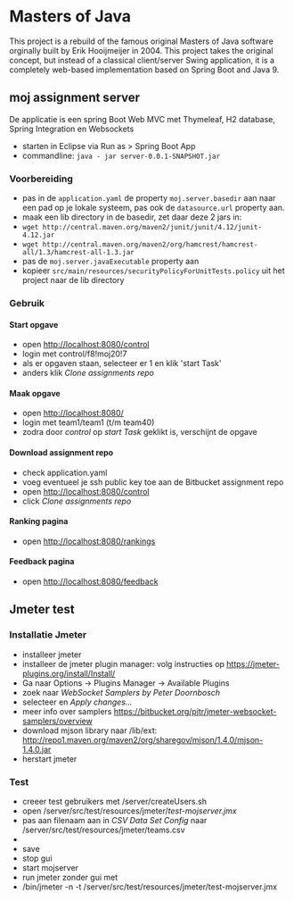 # Masters of Java #

This project is a rebuild of the famous original Masters of Java software orginally built by Erik Hooijmeijer in 2004. 
This project takes the original concept, but instead of a classical client/server Swing application, it is a completely 
web-based implementation based on Spring Boot and Java 9.

## moj assignment server

De applicatie is een spring Boot Web MVC met Thymeleaf, H2 database, Spring Integration en Websockets

- starten in Eclipse via Run as > Spring Boot App
- commandline: `java - jar server-0.0.1-SNAPSHOT.jar`

### Voorbereiding

- pas in de `application.yaml` de property `moj.server.basedir` aan naar een pad op je lokale systeem, pas ook de `datasource.url` property aan.
- maak een lib directory in de basedir, zet daar deze 2 jars in:
- `wget http://central.maven.org/maven2/junit/junit/4.12/junit-4.12.jar`
- `wget http://central.maven.org/maven2/org/hamcrest/hamcrest-all/1.3/hamcrest-all-1.3.jar`
- pas de `moj.server.javaExecutable` property aan
- kopieer `src/main/resources/securityPolicyForUnitTests.policy` uit het project naar de lib directory

### Gebruik

#### Start opgave
- open [http://localhost:8080/control](http://localhost:8080/control)
- login met control/f8!moj20!7
- als er opgaven staan, selecteer er 1 en klik 'start Task'
- anders klik *Clone assignments repo*


#### Maak opgave
- open [http://localhost:8080/](http://localhost:8080/)
- login met team1/team1 (t/m team40)
- zodra door *control* op *start Task* geklikt is, verschijnt de opgave

#### Download assignment repo
- check application.yaml
- voeg eventueel je ssh public key toe aan de Bitbucket assignment repo
- open [http://localhost:8080/control](http://localhost:8080/control)
- click *Clone assignments repo* 

#### Ranking pagina

- open [http://localhost:8080/rankings](http://localhost:8080/rankings)

#### Feedback pagina
- open [http://localhost:8080/feedback](http://localhost:8080/feedback)

## Jmeter test

### Installatie Jmeter
- installeer jmeter
- installeer de jmeter plugin manager: volg instructies op https://jmeter-plugins.org/install/Install/
- Ga naar Options -> Plugins Manager -> Available Plugins
- zoek naar *WebSocket Samplers by Peter Doornbosch*  
- selecteer en *Apply changes...*
- meer info over samplers https://bitbucket.org/pjtr/jmeter-websocket-samplers/overview
- download mjson library naar <apache-jmeter>/lib/ext:  http://repo1.maven.org/maven2/org/sharegov/mjson/1.4.0/mjson-1.4.0.jar
- herstart jmeter

### Test
- creeer test gebruikers met <workspace>/server/createUsers.sh
- open <workspace>/server/src/test/resources/jmeter/*test-mojserver.jmx*
- pas aan filenaam aan in *CSV Data Set Config* naar <workspace>/server/src/test/resources/jmeter/teams.csv
- 
- save
- stop gui
- start mojserver
- run jmeter zonder gui met
- <apache-jmeter>/bin/jmeter -n -t <workspace>/server/src/test/resources/jmeter/test-mojserver.jmx
